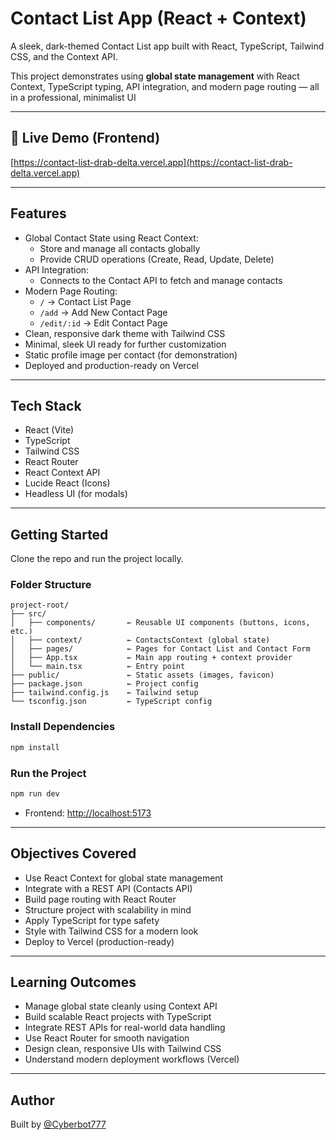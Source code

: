 # Contact List App (React + Context)

A sleek, dark-themed Contact List app built with React, TypeScript, Tailwind CSS, and the Context API.

This project demonstrates using **global state management** with React Context, TypeScript typing, API integration, and modern page routing — all in a professional, minimalist UI

---

## 🔗 Live Demo (Frontend)

[https://contact-list-drab-delta.vercel.app](https://contact-list-drab-delta.vercel.app)

---

## Features

- Global Contact State using React Context:
  - Store and manage all contacts globally
  - Provide CRUD operations (Create, Read, Update, Delete)
- API Integration:
  - Connects to the Contact API to fetch and manage contacts
- Modern Page Routing:
  - `/` → Contact List Page
  - `/add` → Add New Contact Page
  - `/edit/:id` → Edit Contact Page
- Clean, responsive dark theme with Tailwind CSS
- Minimal, sleek UI ready for further customization
- Static profile image per contact (for demonstration)
- Deployed and production-ready on Vercel

---

## Tech Stack

- React (Vite)
- TypeScript
- Tailwind CSS
- React Router
- React Context API
- Lucide React (Icons)
- Headless UI (for modals)

---

## Getting Started

Clone the repo and run the project locally.

### Folder Structure

```
project-root/
├── src/
│   ├── components/       ← Reusable UI components (buttons, icons, etc.)
│   ├── context/          ← ContactsContext (global state)
│   ├── pages/            ← Pages for Contact List and Contact Form
│   ├── App.tsx           ← Main app routing + context provider
│   └── main.tsx          ← Entry point
├── public/               ← Static assets (images, favicon)
├── package.json          ← Project config
├── tailwind.config.js    ← Tailwind setup
└── tsconfig.json         ← TypeScript config
```

### Install Dependencies

```bash
npm install
```

### Run the Project

```bash
npm run dev
```

- Frontend: [http://localhost:5173](http://localhost:5173)

---

## Objectives Covered

- Use React Context for global state management
- Integrate with a REST API (Contacts API)
- Build page routing with React Router
- Structure project with scalability in mind
- Apply TypeScript for type safety
- Style with Tailwind CSS for a modern look
- Deploy to Vercel (production-ready)

---

## Learning Outcomes

- Manage global state cleanly using Context API
- Build scalable React projects with TypeScript
- Integrate REST APIs for real-world data handling
- Use React Router for smooth navigation
- Design clean, responsive UIs with Tailwind CSS
- Understand modern deployment workflows (Vercel)

---

## Author

Built by [@Cyberbot777](https://github.com/Cyberbot777)

